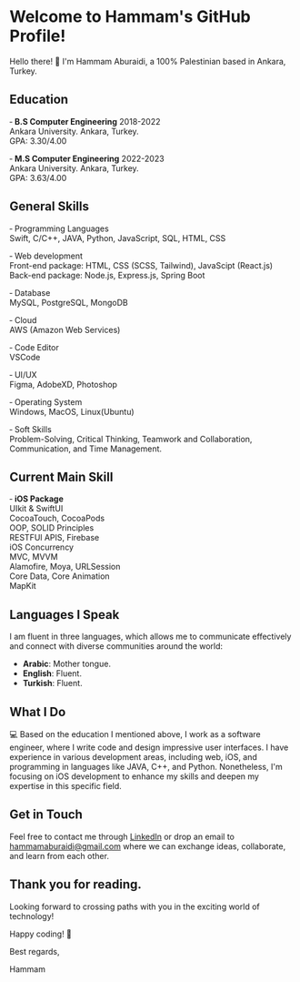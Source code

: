 # Welcome to Hammam's GitHub Profile!

Hello there! 👋 I'm Hammam Aburaidi, a 100% Palestinian based in Ankara, Turkey. 


## Education

&#8209; **B.S Computer Engineering** 2018-2022
<br> 
Ankara University. Ankara, Turkey. 
<br>
GPA: 3.30/4.00

&#8209; **M.S Computer Engineering** 2022-2023
<br> 
Ankara University. Ankara, Turkey. 
<br>
GPA: 3.63/4.00

## General Skills

&#8209; Programming Languages 
<br> 
Swift, C/C++, JAVA, Python, JavaScript, SQL, HTML, CSS
<br> 

&#8209; Web development
<br> 
Front-end package: HTML, CSS (SCSS, Tailwind), JavaScipt (React.js)
<br> 
Back-end package: Node.js, Express.js, Spring Boot 
<br>

&#8209; Database 
<br>
MySQL, PostgreSQL, MongoDB
<br> 

&#8209; Cloud
<br>
AWS (Amazon Web Services)

&#8209; Code Editor
<br>
VSCode

&#8209; UI/UX 
<br>
Figma, AdobeXD, Photoshop

&#8209; Operating System
<br>
Windows, MacOS, Linux(Ubuntu)

&#8209; Soft Skills
<br> 
Problem-Solving, Critical Thinking, Teamwork and Collaboration, Communication, and Time Management.

## Current Main Skill 
&#8209; **iOS Package** 
<br>
UIkit & SwiftUI 
<br>
CocoaTouch, CocoaPods
<br>
OOP, SOLID Principles 
<br>
RESTFUl APIS, Firebase
<br>
iOS Concurrency 
<br>
MVC, MVVM 
<br>
Alamofire, Moya, URLSession
<br>
Core Data, Core Animation 
<br>
MapKit

## Languages I Speak

I am fluent in three languages, which allows me to communicate effectively and connect with diverse communities around the world:
- **Arabic**: Mother tongue.
- **English**: Fluent.
- **Turkish**: Fluent.

## What I Do

💻 Based on the education I mentioned above, I work as a software engineer, where I write code and design impressive user interfaces. I have experience in various development areas, including web, iOS, and programming in languages like JAVA, C++, and Python. Nonetheless, I'm focusing on iOS development to enhance my skills and deepen my expertise in this specific field. 

## Get in Touch

Feel free to contact me through [LinkedIn](https://www.linkedin.com/in/hammamaburaidi/) or drop an email to hammamaburaidi@gmail.com where we can exchange ideas, collaborate, and learn from each other.

## Thank you for reading. 
Looking forward to crossing paths with you in the exciting world of technology!

Happy coding! 🚀

Best regards,

Hammam
